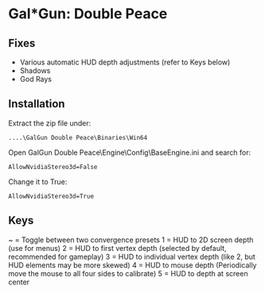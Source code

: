 Gal\*Gun: Double Peace
======================

Fixes
-----
- Various automatic HUD depth adjustments (refer to Keys below)
- Shadows
- God Rays

Installation
------------
Extract the zip file under:

    ....\GalGun Double Peace\Binaries\Win64

Open GalGun Double Peace\Engine\Config\BaseEngine.ini and search for:

    AllowNvidiaStereo3d=False

Change it to True:

    AllowNvidiaStereo3d=True

Keys
----
~ = Toggle between two convergence presets
1 = HUD to 2D screen depth (use for menus)
2 = HUD to first vertex depth (selected by default, recommended for gameplay)
3 = HUD to individual vertex depth (like 2, but HUD elements may be more skewed)
4 = HUD to mouse depth (Periodically move the mouse to all four sides to calibrate)
5 = HUD to depth at screen center
